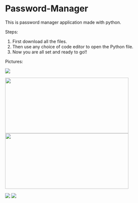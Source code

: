 # Password-Manager
This is password manager application made with python.

Steps:
1. First download all the files.
3. Then use any choice of code editor to open the Python file.
4. Now you are all set and ready to go!!

Pictures:

<img src="https://user-images.githubusercontent.com/131554091/233870965-37cbb198-0a20-4068-82d9-45f6e94167da.png">

<img src="https://user-images.githubusercontent.com/131554091/233870972-ec0bf91b-c5aa-4819-ab79-f51795c8c73c.png" width="400px" height="180px"> <img src="https://user-images.githubusercontent.com/131554091/233870973-e2d2e12b-e621-48e8-97b5-75d536c49d33.png" width="400px" height="180px">

<img src="https://user-images.githubusercontent.com/131554091/233870974-489dd69e-4595-4b93-b6a3-ef540cabe78e.png"> <img src="https://user-images.githubusercontent.com/131554091/233870978-6c68f959-f981-40fb-aa46-58440cc24347.png">
